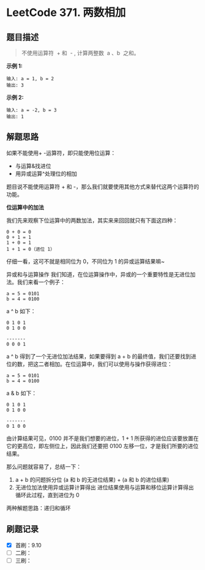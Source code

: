 # LeetCode 371. 两数相加

## 题目描述

> 不使用运算符  + 和  - , 计算两整数  a 、b  之和。

**示例 1:**

```
输入: a = 1, b = 2
输出: 3
```

**示例 2:**

```
输入: a = -2, b = 3
输出: 1
```

## 解题思路

如果不能使用+ -运算符，即只能使用位运算：

- 与运算&找进位
- 用异或运算^处理位的相加

题目说不能使用运算符 + 和 -，那么我们就要使用其他方式来替代这两个运算符的功能。

**位运算中的加法**

我们先来观察下位运算中的两数加法，其实来来回回就只有下面这四种：

```
0 + 0 = 0
0 + 1 = 1
1 + 0 = 1
1 + 1 = 0（进位 1）
```

仔细一看，这可不就是相同位为 0，不同位为 1 的异或运算结果嘛~

异或和与运算操作
我们知道，在位运算操作中，异或的一个重要特性是无进位加法。我们来看一个例子：

```
a = 5 = 0101
b = 4 = 0100
```

a ^ b 如下：

```
0 1 0 1
0 1 0 0

-------
0 0 0 1
```

a ^ b 得到了一个无进位加法结果，如果要得到 a + b 的最终值，我们还要找到进位的数，把这二者相加。在位运算中，我们可以使用与操作获得进位：

```
a = 5 = 0101
b = 4 = 0100
```

a & b 如下：

```
0 1 0 1
0 1 0 0

-------
0 1 0 0
```

由计算结果可见，0100 并不是我们想要的进位，1 + 1 所获得的进位应该要放置在它的更高位，即左侧位上，因此我们还要把 0100 左移一位，才是我们所要的进位结果。

那么问题就容易了，总结一下：

1. a + b 的问题拆分位 (a 和 b 的无进位结果) + (a 和 b 的进位结果)
2. 无进位加法使用异或运算计算得出
   进位结果使用与运算和移位运算计算得出
   循环此过程，直到进位为 0

两种解题思路：递归和循环

## 刷题记录

- [x] 首刷：9.10
- [ ] 二刷：
- [ ] 三刷：
